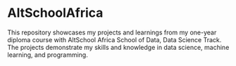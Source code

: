 # AltSchoolAfrica
This repository showcases my projects and learnings from my one-year diploma course with AltSchool Africa School of Data, Data Science Track. The projects demonstrate my skills and knowledge in data science, machine learning, and programming.
